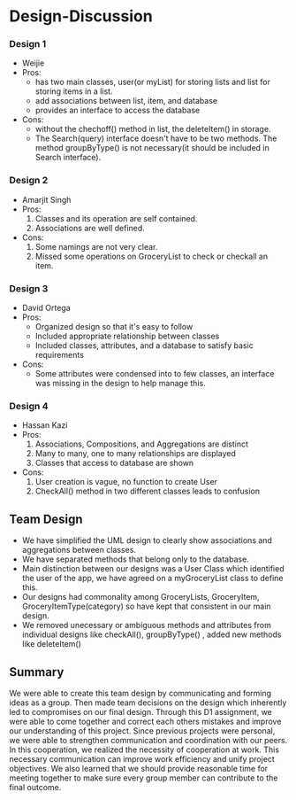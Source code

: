 # Design-Discussion
### Design 1
  * Weijie
  * Pros:
    * has two main classes, user(or myList) for storing lists and list for storing items in a list. 
    * add associations between list, item, and database
    * provides an interface to access the database
  * Cons:
    * without the chechoff() method in list, the deleteItem() in storage.
    * The Search(query) interface doesn't have to be two methods. The method groupByType() is not necessary(it should be included in Search interface).
### Design 2
  * Amarjit Singh 
  * Pros:
    1. Classes and its operation are self contained.
    2. Associations are well defined.
  * Cons:
    1. Some namings are not very clear.
    2. Missed some operations on GroceryList to check or checkall an item.
### Design 3
   * David Ortega
   * Pros:
     * Organized design so that it's easy to follow
     * Included appropriate relationship between classes
     * Included classes, attributes, and a database to satisfy basic requirements  
   * Cons:
     * Some attributes were condensed into to few classes, an interface was missing in the design to help manage this.
### Design 4
  * Hassan Kazi 
  * Pros:
    1. Associations, Compositions, and Aggregations are distinct 
    2. Many to many, one to many relationships are displayed
    3. Classes that access to database are shown
  * Cons:
    1. User creation is vague, no function to create User
    2. CheckAll() method in two different classes leads to confusion

## Team Design
  * We have simplified the UML design to clearly show associations and aggregations between classes.
  * We have separated methods that belong only to the database.
  * Main distinction between our designs was a User Class which identified the user of the app, we have agreed on a myGroceryList class to define this.
  * Our designs had commonality among GroceryLists, GroceryItem, GroceryItemType(category) so have kept that consistent in our main design.
  * We removed unecessary or ambiguous methods and attributes from individual designs like checkAll(), groupByType() , added new methods like deleteItem()
## Summary
We were able to create this team design by communicating and forming ideas as a group. Then made team decisions on the design which inherently led to compromises on our final design. Through this D1 assignment, we were able to come together and correct each others mistakes and improve our understanding of this project. Since previous projects were personal, we were able to strengthen communication and coordination with our peers. In this cooperation, we realized the necessity of cooperation at work. This necessary communication can improve work efficiency and unify project objectives. We also learned that we should provide reasonable time for meeting together to make sure every group member can contribute to the final outcome.
